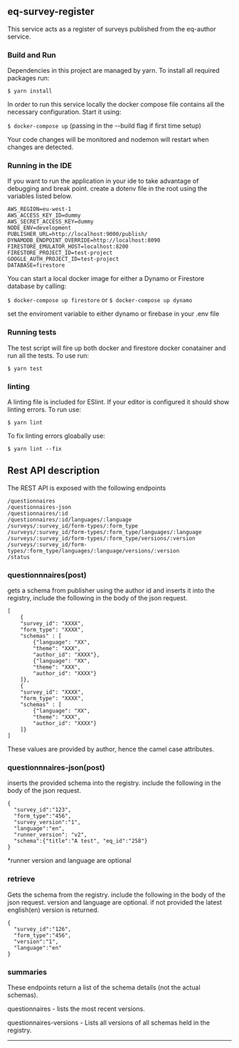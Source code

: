 ## eq-survey-register

This service acts as a register of surveys published from the eq-author service.

### Build and Run

Dependencies in this project are managed by yarn. To install all required packages run:

`$ yarn install`

In order to run this service locally the docker compose file contains all the necessary configuration. Start it using:

`$ docker-compose up` (passing in the --build flag if first time setup)

Your code changes will be monitored and nodemon will restart when changes are detected.

### Running in the IDE

If you want to run the application in your ide to take advantage of debugging and break point. create a dotenv file in the root
using the variables listed below.

```
AWS_REGION=eu-west-1
AWS_ACCESS_KEY_ID=dummy
AWS_SECRET_ACCESS_KEY=dummy
NODE_ENV=development
PUBLISHER_URL=http://localhost:9000/publish/
DYNAMODB_ENDPOINT_OVERRIDE=http://localhost:8090
FIRESTORE_EMULATOR_HOST=localhost:8200
FIRESTORE_PROJECT_ID=test-project
GOOGLE_AUTH_PROJECT_ID=test-project
DATABASE=firestore
```

You can start a local docker image for either a Dynamo or Firestore database by calling:


`$ docker-compose up firestore` or `$ docker-compose up dynamo`


set the enviroment variable to either dynamo or firebase in your .env file


### Running tests

The test script will fire up both docker and firestore docker conatainer and run all the tests. To use run:

`$ yarn test` 

### linting
A linting file is included for ESlint. If your editor is configured it should show linting errors. To run use:

`$ yarn lint`

To fix linting errors gloabally use:

`$ yarn lint --fix`


## Rest API description

The REST API is exposed with the following endpoints

```
/questionnaires
/questionnaires-json
/questionnaires/:id
/questionnaires/:id/languages/:language
/surveys/:survey_id/form-types/:form_type
/surveys/:survey_id/form-types/:form_type/languages/:language
/surveys/:survey_id/form-types/:form_type/versions/:version
/surveys/:survey_id/form-types/:form_type/languages/:language/versions/:version
/status
```

### questionnnaires(post)
gets a schema from publisher using the author id and inserts it into the registry, 
include the following in the body of the json request.


```
[
	{
	"survey_id": "XXXX",
	"form_type": "XXXX",
	"schemas" : [
		{"language": "XX",
		"theme": "XXX",
		"author_id": "XXXX"},
		{"language": "XX",
		"theme": "XXX",
		"author_id": "XXXX"}
	]},
	{
	"survey_id": "XXXX",
	"form_type": "XXXX",
	"schemas" : [
		{"language": "XX",
		"theme": "XXX",
		"author_id": "XXXX"}
	]}
]
```
These values are provided by author, hence the camel case attributes.

### questionnnaires-json(post)
inserts the provided schema into the registry. include the following in the body of the json request.

```
{
  "survey_id":"123",
  "form_type":"456",
  "survey_version":"1", 
  "language":"en",
  "runner_version": "v2",
  "schema":{"title":"A test", "eq_id":"258"}
}
```
*runner version and language are optional


### retrieve
Gets the schema from the registry. include the following in the body of the json request.
version and language are optional. if not provided the latest english(en) version is returned.

```
{
  "survey_id":"126",
  "form_type":"456",
  "version":"1",
  "language":"en"
}
```

### summaries
These endpoints return a list of the schema details (not the actual schemas).

questionnaires - lists the most recent versions.

questionnaires-versions - Lists all versions of all schemas held in the registry.


---


